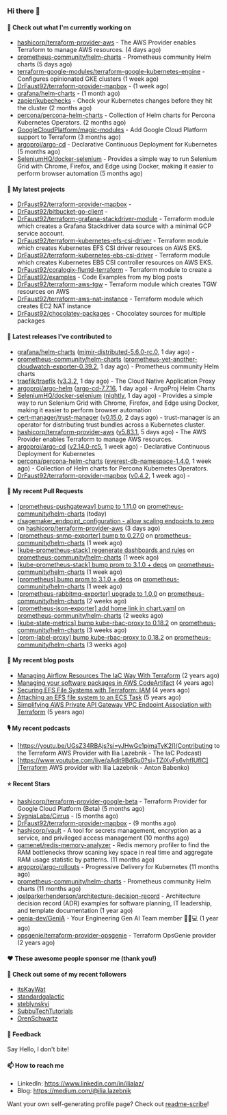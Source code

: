 ### Hi there 👋

#### 👷 Check out what I'm currently working on

- [hashicorp/terraform-provider-aws](https://github.com/hashicorp/terraform-provider-aws) - The AWS Provider enables Terraform to manage AWS resources. (4 days ago)
- [prometheus-community/helm-charts](https://github.com/prometheus-community/helm-charts) - Prometheus community Helm charts (5 days ago)
- [terraform-google-modules/terraform-google-kubernetes-engine](https://github.com/terraform-google-modules/terraform-google-kubernetes-engine) - Configures opinionated GKE clusters (1 week ago)
- [DrFaust92/terraform-provider-mapbox](https://github.com/DrFaust92/terraform-provider-mapbox) -  (1 week ago)
- [grafana/helm-charts](https://github.com/grafana/helm-charts) -  (1 month ago)
- [zapier/kubechecks](https://github.com/zapier/kubechecks) - Check your Kubernetes changes before they hit the cluster (2 months ago)
- [percona/percona-helm-charts](https://github.com/percona/percona-helm-charts) - Collection of Helm charts for Percona Kubernetes Operators. (2 months ago)
- [GoogleCloudPlatform/magic-modules](https://github.com/GoogleCloudPlatform/magic-modules) - Add Google Cloud Platform support to Terraform (3 months ago)
- [argoproj/argo-cd](https://github.com/argoproj/argo-cd) - Declarative Continuous Deployment for Kubernetes (5 months ago)
- [SeleniumHQ/docker-selenium](https://github.com/SeleniumHQ/docker-selenium) - Provides a simple way to run Selenium Grid with Chrome, Firefox, and Edge using Docker, making it easier to perform browser automation (5 months ago)

#### 🌱 My latest projects

- [DrFaust92/terraform-provider-mapbox](https://github.com/DrFaust92/terraform-provider-mapbox) - 
- [DrFaust92/bitbucket-go-client](https://github.com/DrFaust92/bitbucket-go-client) - 
- [DrFaust92/terraform-grafana-stackdriver-module](https://github.com/DrFaust92/terraform-grafana-stackdriver-module) - Terraform module which creates a Grafana Stackdriver data source with a minimal GCP service account.
- [DrFaust92/terraform-kubernetes-efs-csi-driver](https://github.com/DrFaust92/terraform-kubernetes-efs-csi-driver) - Terraform module which creates Kubernetes EFS CSI driver resources on AWS EKS.
- [DrFaust92/terraform-kubernetes-ebs-csi-driver](https://github.com/DrFaust92/terraform-kubernetes-ebs-csi-driver) - Terraform module which creates Kubernetes EBS CSI controller resources on AWS EKS.
- [DrFaust92/coralogix-fluntd-terraform](https://github.com/DrFaust92/coralogix-fluntd-terraform) - Terraform module to create a 
- [DrFaust92/examples](https://github.com/DrFaust92/examples) - Code Examples from my blog posts
- [DrFaust92/terraform-aws-tgw](https://github.com/DrFaust92/terraform-aws-tgw) - Terraform module which creates TGW resources on AWS
- [DrFaust92/terraform-aws-nat-instance](https://github.com/DrFaust92/terraform-aws-nat-instance) - Terraform module which creates EC2 NAT instance
- [DrFaust92/chocolatey-packages](https://github.com/DrFaust92/chocolatey-packages) - Chocolatey sources for multiple packages

#### 🔭 Latest releases I've contributed to

- [grafana/helm-charts](https://github.com/grafana/helm-charts) ([mimir-distributed-5.6.0-rc.0](https://github.com/grafana/helm-charts/releases/tag/mimir-distributed-5.6.0-rc.0), 1 day ago) - 
- [prometheus-community/helm-charts](https://github.com/prometheus-community/helm-charts) ([prometheus-yet-another-cloudwatch-exporter-0.39.2](https://github.com/prometheus-community/helm-charts/releases/tag/prometheus-yet-another-cloudwatch-exporter-0.39.2), 1 day ago) - Prometheus community Helm charts
- [traefik/traefik](https://github.com/traefik/traefik) ([v3.3.2](https://github.com/traefik/traefik/releases/tag/v3.3.2), 1 day ago) - The Cloud Native Application Proxy
- [argoproj/argo-helm](https://github.com/argoproj/argo-helm) ([argo-cd-7.7.16](https://github.com/argoproj/argo-helm/releases/tag/argo-cd-7.7.16), 1 day ago) - ArgoProj Helm Charts
- [SeleniumHQ/docker-selenium](https://github.com/SeleniumHQ/docker-selenium) ([nightly](https://github.com/SeleniumHQ/docker-selenium/releases/tag/nightly), 1 day ago) - Provides a simple way to run Selenium Grid with Chrome, Firefox, and Edge using Docker, making it easier to perform browser automation
- [cert-manager/trust-manager](https://github.com/cert-manager/trust-manager) ([v0.15.0](https://github.com/cert-manager/trust-manager/releases/tag/v0.15.0), 2 days ago) - trust-manager is an operator for distributing trust bundles across a Kubernetes cluster.
- [hashicorp/terraform-provider-aws](https://github.com/hashicorp/terraform-provider-aws) ([v5.83.1](https://github.com/hashicorp/terraform-provider-aws/releases/tag/v5.83.1), 5 days ago) - The AWS Provider enables Terraform to manage AWS resources.
- [argoproj/argo-cd](https://github.com/argoproj/argo-cd) ([v2.14.0-rc5](https://github.com/argoproj/argo-cd/releases/tag/v2.14.0-rc5), 1 week ago) - Declarative Continuous Deployment for Kubernetes
- [percona/percona-helm-charts](https://github.com/percona/percona-helm-charts) ([everest-db-namespace-1.4.0](https://github.com/percona/percona-helm-charts/releases/tag/everest-db-namespace-1.4.0), 1 week ago) - Collection of Helm charts for Percona Kubernetes Operators.
- [DrFaust92/terraform-provider-mapbox](https://github.com/DrFaust92/terraform-provider-mapbox) ([v0.4.2](https://github.com/DrFaust92/terraform-provider-mapbox/releases/tag/v0.4.2), 1 week ago) - 

#### 🔨 My recent Pull Requests

- [[prometheus-pushgateway] bump to 1.11.0](https://github.com/prometheus-community/helm-charts/pull/5170) on [prometheus-community/helm-charts](https://github.com/prometheus-community/helm-charts) (today)
- [r/sagemaker_endpoint_configuration - allow scaling endpoints to zero](https://github.com/hashicorp/terraform-provider-aws/pull/40882) on [hashicorp/terraform-provider-aws](https://github.com/hashicorp/terraform-provider-aws) (3 days ago)
- [[prometheus-snmp-exporter] bump to 0.27.0](https://github.com/prometheus-community/helm-charts/pull/5118) on [prometheus-community/helm-charts](https://github.com/prometheus-community/helm-charts) (1 week ago)
- [[kube-prometheus-stack] regenerate dashboards and rules](https://github.com/prometheus-community/helm-charts/pull/5117) on [prometheus-community/helm-charts](https://github.com/prometheus-community/helm-charts) (1 week ago)
- [[kube-prometheus-stack] bump prom to 3.1.0 &#43; deps](https://github.com/prometheus-community/helm-charts/pull/5111) on [prometheus-community/helm-charts](https://github.com/prometheus-community/helm-charts) (1 week ago)
- [[prometheus] bump prom to 3.1.0 &#43; deps](https://github.com/prometheus-community/helm-charts/pull/5110) on [prometheus-community/helm-charts](https://github.com/prometheus-community/helm-charts) (1 week ago)
- [[prometheus-rabbitmq-exporter] upgrade to 1.0.0](https://github.com/prometheus-community/helm-charts/pull/5100) on [prometheus-community/helm-charts](https://github.com/prometheus-community/helm-charts) (2 weeks ago)
- [[prometheus-json-exporter] add home link in chart.yaml](https://github.com/prometheus-community/helm-charts/pull/5098) on [prometheus-community/helm-charts](https://github.com/prometheus-community/helm-charts) (2 weeks ago)
- [[kube-state-metrics] bump kube-rbac-proxy to 0.18.2](https://github.com/prometheus-community/helm-charts/pull/5097) on [prometheus-community/helm-charts](https://github.com/prometheus-community/helm-charts) (3 weeks ago)
- [[prom-label-proxy] bump kube-rbac-proxy to 0.18.2](https://github.com/prometheus-community/helm-charts/pull/5096) on [prometheus-community/helm-charts](https://github.com/prometheus-community/helm-charts) (3 weeks ago)

#### 📜 My recent blog posts

- [Managing Airflow Resources The IaC Way With Terraform](https://engineering.placer.ai/managing-airflow-resources-the-iac-way-with-terraform-ea5b8db573ad?source=rss-cac402f06fa8------2) (2 years ago)
- [Managing your software packages in AWS CodeArtifact](https://medium.com/@ilia.lazebnik/managing-your-software-packages-in-aws-codeartifact-12d00053e243?source=rss-cac402f06fa8------2) (4 years ago)
- [Securing EFS File Systems with Terraform: IAM](https://medium.com/@ilia.lazebnik/securing-efs-file-systems-with-terraform-iam-d2a066c198ab?source=rss-cac402f06fa8------2) (4 years ago)
- [Attaching an EFS file system to an ECS Task](https://medium.com/@ilia.lazebnik/attaching-an-efs-file-system-to-an-ecs-task-7bd15b76a6ef?source=rss-cac402f06fa8------2) (5 years ago)
- [Simplifying AWS Private API Gateway VPC Endpoint Association with Terraform](https://medium.com/@ilia.lazebnik/simplifying-aws-private-api-gateway-vpc-endpoint-association-with-terraform-b379a247afbf?source=rss-cac402f06fa8------2) (5 years ago)

#### 🎙️ My recent podcasts
- [https://youtu.be/UGsZ34RBAjs?si=yJHwGc1pjmaTyK2l](Contributing to the Terraform AWS Provider with Ilia Lazebnik - The IaC Podcast)
- [https://www.youtube.com/live/aAdit9BdGu0?si=TZiXvFs6vhfIUfIC](Terraform AWS provider with Ilia Lazebnik - Anton Babenko)

#### ⭐ Recent Stars

- [hashicorp/terraform-provider-google-beta](https://github.com/hashicorp/terraform-provider-google-beta) - Terraform Provider for Google Cloud Platform (Beta) (5 months ago)
- [SygniaLabs/Cirrus](https://github.com/SygniaLabs/Cirrus) -  (5 months ago)
- [DrFaust92/terraform-provider-mapbox](https://github.com/DrFaust92/terraform-provider-mapbox) -  (9 months ago)
- [hashicorp/vault](https://github.com/hashicorp/vault) - A tool for secrets management, encryption as a service, and privileged access management (10 months ago)
- [gamenet/redis-memory-analyzer](https://github.com/gamenet/redis-memory-analyzer) - Redis memory profiler to find the RAM bottlenecks throw scaning key space in real time and aggregate RAM usage statistic by patterns. (11 months ago)
- [argoproj/argo-rollouts](https://github.com/argoproj/argo-rollouts) - Progressive Delivery for Kubernetes (11 months ago)
- [prometheus-community/helm-charts](https://github.com/prometheus-community/helm-charts) - Prometheus community Helm charts (11 months ago)
- [joelparkerhenderson/architecture-decision-record](https://github.com/joelparkerhenderson/architecture-decision-record) - Architecture decision record (ADR) examples for software planning, IT leadership, and template documentation (1 year ago)
- [genia-dev/GeniA](https://github.com/genia-dev/GeniA) - Your Engineering Gen AI Team member 🧬🤖💻 (1 year ago)
- [opsgenie/terraform-provider-opsgenie](https://github.com/opsgenie/terraform-provider-opsgenie) - Terraform OpsGenie provider (2 years ago)

#### ❤️ These awesome people sponsor me (thank you!)


#### 👯 Check out some of my recent followers

- [itsKayWat](https://github.com/itsKayWat)
- [standardgalactic](https://github.com/standardgalactic)
- [steblynskyi](https://github.com/steblynskyi)
- [SubbuTechTutorials](https://github.com/SubbuTechTutorials)
- [OrenSchwartz](https://github.com/OrenSchwartz)

#### 💬 Feedback

Say Hello, I don't bite!

#### 📫 How to reach me

- LinkedIn: https://www.linkedin.com/in/ilialaz/
- Blog: https://medium.com/@ilia.lazebnik

Want your own self-generating profile page? Check out [readme-scribe](https://github.com/muesli/readme-scribe)!


